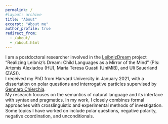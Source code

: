 ```yaml
---
permalink: /
#layout: archive
title: "About"
excerpt: "About me"
author_profile: true
redirect_from:
  - /about/
  - /about.html
---
```


I am a postdoctoral researcher involved in the [LeibnizDream](https://leibnizdream.eu/) project “Realizing Leibniz’s Dream: Child Languages as a Mirror of the Mind” (PIs: Artemis Alexiadou (HU), Maria Teresa Guasti (UniMiB), and Uli Sauerland (ZAS)).\
I received my PhD from Harvard University in January 2021, with a dissertation on polar questions and interrogative particles supervised by [Gennaro Chierchia](https://scholar.harvard.edu/chierchia/home).\
My research focuses on the semantics of natural language and its interface with syntax and pragmatics. In my work, I closely combines formal approaches with crosslinguistic and experimental methods of investigation. Some topics I have worked on include polar questions, negative polarity, negative coordination, and unconditionals.
